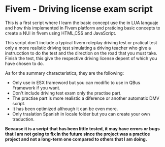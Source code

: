 # Fivem - Driving license exam script

This is a first script where I learn the basic concept use the in LUA languaje and how this implemented in Fivem platform and praticing basic concepts to create a NUI in fivem using HTML,CSS and JavaScript. 

This script don't include a typical fivem roleplay driving test or pratical test only a more realistic driving test simulating a driving teacher who give a instrucction to do the test and the direction on the road that you must take. Finish the test, this give the respective driving license depent of which you have chosen to do.

As for the summary characteristics, they are the following:

- Only use in ESX frameword but you can modific to use in QBus Framework if you want. 
- Don't include driving test exam only the practise part.
- The practise part is more realistic a diference or another automatic DMV script.
- It has been optimized although it can be even more.
- Only traslation Spanish in locale folder but you can create your own traduction.

**Because it is a script that has been little tested, it may have errors or bugs that I am not going to fix in the future since the project was a practice project and not a long-term one compared to others that I am doing.**

